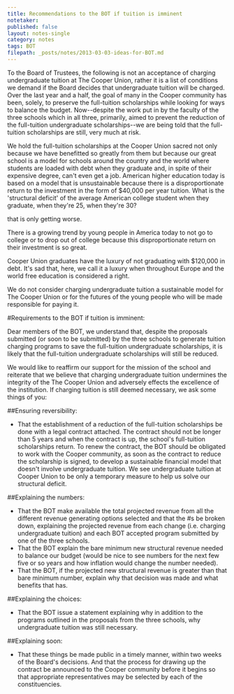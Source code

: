 ```yaml
---
title: Recommendations to the BOT if tuition is imminent
notetaker: 
published: false
layout: notes-single
category: notes
tags: BOT
filepath: _posts/notes/2013-03-03-ideas-for-BOT.md
---
```



To the Board of Trustees, the following is not an acceptance of charging undergraduate tuition at The Cooper Union, rather it is a list of conditions we demand if the Board decides that undergraduate tuition will be charged. Over the last year and a half, the goal of many in the Cooper community has been, solely, to preserve the full-tuition scholarships while looking for ways to balance the budget. Now--despite the work put in by the faculty of the three schools which in all three, primarily, aimed to prevent the reduction of the full-tuition undergraduate scholarships--we are being told that the full-tuition scholarships are still, very much at risk.

We hold the full-tuition scholarships at the Cooper Union sacred not only because we have benefitted so greatly from them but because our great school is a model for schools around the country and the world where students are loaded with debt when they graduate and, in spite of their expensive degree, can't even get a job. American higher education today is based on a model that is unsustainable because there is a disproportionate return to the investment in the form of $40,000 per year tuition. What is the 'structural deficit' of the average American college student when they graduate, when they're 25, when they're 30?

that is only getting worse.

There is a growing trend by young people in America today to not go to college or to drop out of college because this disproportionate return on their investment is so great.

Cooper Union graduates have the luxury of not graduating with $120,000 in debt. It's sad that, here, we call it a luxury when throughout Europe and the world free education is considered a right.


We do not consider charging undergraduate tuition a sustainable model for The Cooper Union or for the futures of the young people who will be made responsible for paying it.

#Requirements to the BOT if tuition is imminent:

Dear members of the BOT,
we understand that, despite the proposals submitted (or soon to be submitted) by the three schools to generate tuition charging programs to save the full-tuition undergraduate scholarships, it is likely that the full-tuition undergraduate scholarships will still be reduced. 

We would like to reaffirm our support for the mission of the school and reiterate that we believe that charging undergraduate tuition undermines the integrity of the The Cooper Union and adversely effects the excellence of the institution. If charging tuition is still deemed necessary, we ask some things of you:

##Ensuring reversibility:
- That the establishment of a reduction of the full-tuition scholarships be done with a legal contract attached. The contract should not be longer than 5 years and when the contract is up, the school's full-tuition scholarships return. To renew the contract, the BOT should be obligated to work with the Cooper community, as soon as the contract to reduce the scholarship is signed, to develop a sustainable financial model that doesn't involve undergraduate tuition. We see undergraduate tuition at Cooper Union to be only a temporary measure to help us solve our structural deficit. 

##Explaining the numbers:
- That the BOT make available the total projected revenue from all the different revenue generating options selected and that the #s be broken down, explaining the projected revenue from each change (i.e. charging undergraduate tuition) and each BOT accepted program submitted by one of the three schools. 
- That the BOT explain the bare minimum new structural revenue needed to balance our budget (would be nice to see numbers for the next few five or so years and how inflation would change the number needed). 
- That the BOT, if the projected new structural revenue is greater than that bare minimum number, explain why that decision was made and what benefits that has.

##Explaining the choices:
- That the BOT issue a statement explaining why in addition to the programs outlined in the proposals from the three schools, why undergraduate tuition was still necessary.

##Explaining soon:
- That these things be made public in a timely manner, within two weeks of the Board's decisions. And that the process for drawing up the contract be announced to the Cooper community before it begins so that appropriate representatives may be selected by each of the constituencies.